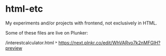 # html-etc
My experiments and/or projects with frontend, not exclusively in HTML.

Some of these files are live on Plunker:

/interestcalculator.html ˃ https://next.plnkr.co/edit/WhVARvo7k2nMFGlH?preview 
